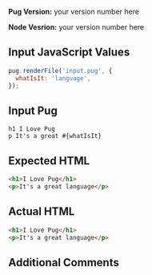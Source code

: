 <!-- For bugs and feature request, please fillin the following -->
<!-- For general questions, please use the pug tag on stack overflow: -->
<!-- https://stackoverflow.com/questions/tagged/pug -->

**Pug Version:** your version number here

**Node Vesrion:** your version number here

## Input JavaScript Values

```js
pug.renderFile('input.pug', {
  whatIsIt: 'language',
});
```

## Input Pug

```pug
h1 I Love Pug
p It's a great #{whatIsIt}
```

## Expected HTML

```html
<h1>I Love Pug</h1>
<p>It's a great language</p>
```

## Actual HTML

```html
<h1>I Love Pug</h1>
<p>It's a great language</p>
```

## Additional Comments

<!-- Please give us any additional details we'll need in order to understand the issue here -->
